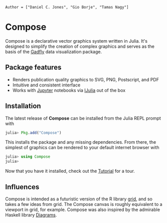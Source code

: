 ```@meta
Author = ["Daniel C. Jones", "Gio Borje", "Tamas Nagy"]
```

# Compose

Compose is a declarative vector graphics system written in Julia. It's designed
to simplify the creation of complex graphics and serves as the basis of the
[Gadfly](https://github.com/dcjones/Gadfly.jl) data visualization package.


## Package features

- Renders publication quality graphics to SVG, PNG, Postscript, and PDF
- Intuitive and consistent interface
- Works with [Jupyter](http://jupyter.org/) notebooks via [IJulia](https://github.com/JuliaLang/IJulia.jl) out of the box

## Installation

The latest release of **Compose** can be installed from the Julia REPL prompt with

```julia
julia> Pkg.add("Compose")
```

This installs the package and any missing dependencies.  From there, the
simplest of graphics can be rendered to your default internet browser with

```julia
julia> using Compose
julia> 
```

Now that you have it installed, check out the [Tutorial](@ref) for a tour.


## Influences

Compose is intended as a futuristic version of the R library
[grid](http://www.stat.auckland.ac.nz/~paul/grid/grid.html), and so takes a few
ideas from grid. The Compose canvas is roughly equivalent to a viewport in grid,
for example. Compose was also inspired by the admirable Haskell library
[Diagrams](http://projects.haskell.org/diagrams/).
